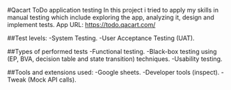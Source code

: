 #Qacart ToDo application testing
In this project i tried to apply my skills in manual testing which include exploring the app, analyzing it, design and implement tests.
App URL:  https://todo.qacart.com/

##Test levels:
-System Testing.
-User Acceptance Testing (UAT).

##Types of performed tests
-Functional testing.
-Black-box testing using (EP, BVA, decision table and state transition) techniques.
-Usability testing.

##Tools and extensions used:
-Google sheets.
-Developer tools (inspect).
-Tweak (Mock API calls).
